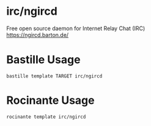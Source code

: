 # irc/ngircd
Free open source daemon for Internet Relay Chat (IRC)
https://ngircd.barton.de/

# Bastille Usage
```shell
bastille template TARGET irc/ngircd
```

# Rocinante Usage
```shell
rocinante template irc/ngircd
```
